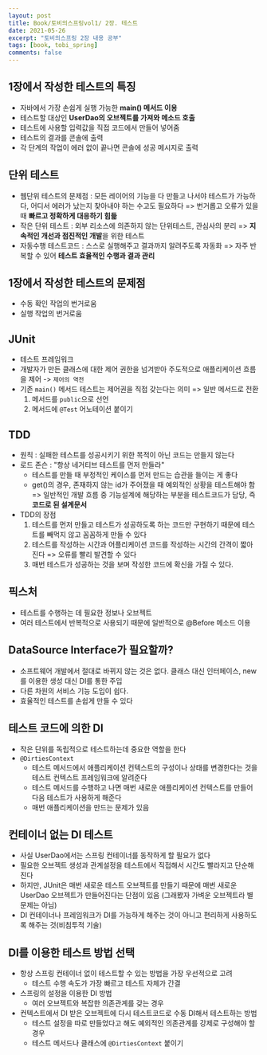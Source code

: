 ```yaml
---
layout: post
title: Book/토비의스프링vol1/ 2장. 테스트
date: 2021-05-26
excerpt: "토비의스프링 2장 내용 공부"
tags: [book, tobi_spring]
comments: false
---
```


## 1장에서 작성한 테스트의 특징
- 자바에서 가장 손쉽게 실행 가능한 **main() 메서드 이용**
- 테스트할 대상인 **UserDao의 오브젝트를 가져와 메소드 호출**
- 테스트에 사용할 입력값을 직접 코드에서 만들어 넣어줌
- 테스트의 결과를 콘솔에 출력
- 각 단계의 작업이 에러 없이 끝나면 콘솔에 성공 메시지로 출력

## 단위 테스트
- 웹단위 테스트의 문제점 : 모든 레이어의 기능을 다 만들고 나서야 테스트가 가능하다, 어디서 에러가 났는지 찾아내야 하는 수고도 필요하다
  => 번거롭고 오류가 있을 때 **빠르고 정확하게 대응하기 힘듦**
- 작은 단위 테스트 : 외부 리소스에 의존하지 않는 단위테스트, 관심사의 분리
  => **지속적인 개선과 점진적인 개발**을 위한 테스트
- 자동수행 테스트코드 : 스스로 실행해주고 결과까지 알려주도록 자동화
  => 자주 반복할 수 있어 **테스트 효율적인 수행과 결과 관리**
  
## 1장에서 작성한 테스트의 문제점
- 수동 확인 작업의 번거로움
- 실행 작업의 번거로움

## JUnit
- 테스트 프레임워크
- 개발자가 만든 클래스에 대한 제어 권한을 넘겨받아 주도적으로 애플리케이션 흐름을 제어 -> `제어의 역전`
- 기존 `main()` 메서드 테스트는 제어권을 직접 갖는다는 의미 => 일반 메서드로 전환
    1. 메서드를 `public`으로 선언
    2. 메서드에 `@Test` 어노테이션 붙이기

## TDD
- 원칙 : 실패한 테스트를 성공시키기 위한 목적이 아닌 코드는 만들지 않는다
- 로드 존슨 : "항상 네거티브 테스트를 먼저 만들라"
    - 테스트를 만들 때 부정적인 케이스를 먼저 만드는 습관을 들이는 게 좋다
    - get()의 경우, 존재하지 않는 id가 주어졌을 때 예외적인 상황을 테스트해야 함
  => 일반적인 개발 흐름 중 기능설계에 해당하는 부분을 테스트코드가 담당, 즉 **코드로 된 설계문서**
- TDD의 장점
    1. 테스트를 먼저 만들고 테스트가 성공하도록 하는 코드만 구현하기 때문에 테스트를 빼먹지 않고  꼼꼼하게 만들 수 있다
    2. 테스트를 작성하는 시간과 어플리케이션 코드를 작성하는 시간의 간격이 짧아진다 => 오류를 빨리 발견할 수 있다
    3. 매번 테스트가 성공하는 것을 보며 작성한 코드에 확신을 가질 수 있다.

## 픽스처
- 테스트를 수행하는 데 필요한 정보나 오브젝트
- 여러 테스트에서 반복적으로 사용되기 때문에 일반적으로 @Before 메소드 이용

## DataSource Interface가 필요할까?
- 소프트웨어 개발에서 절대로 바뀌지 않는 것은 없다. 클래스 대신 인터페이스, new를 이용한 생성 대신 DI를 통한 주입
- 다른 차원의 서비스 기능 도입이 쉽다.
- 효율적인 테스트를 손쉽게 만들 수 있다

## 테스트 코드에 의한 DI
- 작은 단위를 독립적으로 테스트하는데 중요한 역할을 한다
- `@DirtiesContext`
    - 테스트 메서드에서 애플리케이션 컨텍스트의 구성이나 상태를 변경한다는 것을 테스트 컨텍스트 프레임워크에 알려준다
    - 테스트 메서드를 수행하고 나면 매번 새로운 애플리케이션 컨텍스트를 만들어 다음 테스트가 사용하게 해준다
    - 매번 애플리케이션을 만드는 문제가 있음

## 컨테이너 없는 DI 테스트
- 사실 UserDao에서는 스프링 컨테이너를 동작하게 할 필요가 없다
- 필요한 오브젝트 생성과 관계설정을 테스트에서 직접해서 시간도 빨라지고 단순해진다
- 하지만, JUnit은 매번 새로운 테스트 오브젝트를 만들기 때문에 매번 새로운 UserDao 오브젝트가 만들어진다는 단점이 있음 (그래봤자 가벼운 오브젝트라 별 문제는 아님)
- DI 컨테이너나 프레임워크가 DI를 가능하게 해주는 것이 아니고 편리하게 사용하도록 해주는 것(비침투적 기술)

## DI를 이용한 테스트 방법 선택
- 항상 스프링 컨테이너 없이 테스트할 수 있는 방법을 가장 우선적으로 고려
    - 테스트 수행 속도가 가장 빠르고 테스트 자체가 간결
- 스프링의 설정을 이용한 DI 방법
    - 여러 오브젝트와 복잡한 의존관계를 갖는 경우
- 컨텍스트에서 DI 받은 오브젝트에 다시 테스트코드로 수동 DI해서 테스트하는 방법
    - 테스트 설정을 따로 만들었다고 해도 예외적인 의존관계를 강제로 구성해야 할 경우
    - 테스트 메서드나 클래스에 `@DirtiesContext` 붙이기
    

